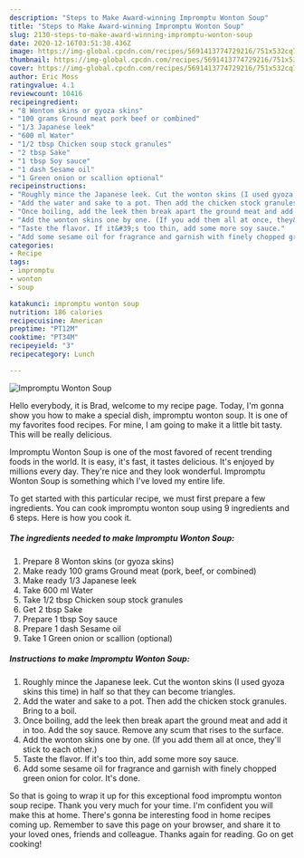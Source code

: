 ```yaml
---
description: "Steps to Make Award-winning Impromptu Wonton Soup"
title: "Steps to Make Award-winning Impromptu Wonton Soup"
slug: 2130-steps-to-make-award-winning-impromptu-wonton-soup
date: 2020-12-16T03:51:38.436Z
image: https://img-global.cpcdn.com/recipes/5691413774729216/751x532cq70/impromptu-wonton-soup-recipe-main-photo.jpg
thumbnail: https://img-global.cpcdn.com/recipes/5691413774729216/751x532cq70/impromptu-wonton-soup-recipe-main-photo.jpg
cover: https://img-global.cpcdn.com/recipes/5691413774729216/751x532cq70/impromptu-wonton-soup-recipe-main-photo.jpg
author: Eric Moss
ratingvalue: 4.1
reviewcount: 10416
recipeingredient:
- "8 Wonton skins or gyoza skins"
- "100 grams Ground meat pork beef or combined"
- "1/3 Japanese leek"
- "600 ml Water"
- "1/2 tbsp Chicken soup stock granules"
- "2 tbsp Sake"
- "1 tbsp Soy sauce"
- "1 dash Sesame oil"
- "1 Green onion or scallion optional"
recipeinstructions:
- "Roughly mince the Japanese leek. Cut the wonton skins (I used gyoza skins this time) in half so that they can become triangles."
- "Add the water and sake to a pot. Then add the chicken stock granules. Bring to a boil."
- "Once boiling, add the leek then break apart the ground meat and add it in too. Add the soy sauce. Remove any scum that rises to the surface."
- "Add the wonton skins one by one. (If you add them all at once, they&#39;ll stick to each other.)"
- "Taste the flavor. If it&#39;s too thin, add some more soy sauce."
- "Add some sesame oil for fragrance and garnish with finely chopped green onion for color. It&#39;s done."
categories:
- Recipe
tags:
- impromptu
- wonton
- soup

katakunci: impromptu wonton soup 
nutrition: 186 calories
recipecuisine: American
preptime: "PT12M"
cooktime: "PT34M"
recipeyield: "3"
recipecategory: Lunch

---
```



![Impromptu Wonton Soup](https://img-global.cpcdn.com/recipes/5691413774729216/751x532cq70/impromptu-wonton-soup-recipe-main-photo.jpg)

Hello everybody, it is Brad, welcome to my recipe page. Today, I'm gonna show you how to make a special dish, impromptu wonton soup. It is one of my favorites food recipes. For mine, I am going to make it a little bit tasty. This will be really delicious.

Impromptu Wonton Soup is one of the most favored of recent trending foods in the world. It is easy, it's fast, it tastes delicious. It's enjoyed by millions every day. They're nice and they look wonderful. Impromptu Wonton Soup is something which I've loved my entire life.




To get started with this particular recipe, we must first prepare a few ingredients. You can cook impromptu wonton soup using 9 ingredients and 6 steps. Here is how you cook it.

<!--inarticleads1-->

##### The ingredients needed to make Impromptu Wonton Soup:

1. Prepare 8 Wonton skins (or gyoza skins)
1. Make ready 100 grams Ground meat (pork, beef, or combined)
1. Make ready 1/3 Japanese leek
1. Take 600 ml Water
1. Take 1/2 tbsp Chicken soup stock granules
1. Get 2 tbsp Sake
1. Prepare 1 tbsp Soy sauce
1. Prepare 1 dash Sesame oil
1. Take 1 Green onion or scallion (optional)




<!--inarticleads2-->

##### Instructions to make Impromptu Wonton Soup:

1. Roughly mince the Japanese leek. Cut the wonton skins (I used gyoza skins this time) in half so that they can become triangles.
1. Add the water and sake to a pot. Then add the chicken stock granules. Bring to a boil.
1. Once boiling, add the leek then break apart the ground meat and add it in too. Add the soy sauce. Remove any scum that rises to the surface.
1. Add the wonton skins one by one. (If you add them all at once, they&#39;ll stick to each other.)
1. Taste the flavor. If it&#39;s too thin, add some more soy sauce.
1. Add some sesame oil for fragrance and garnish with finely chopped green onion for color. It&#39;s done.




So that is going to wrap it up for this exceptional food impromptu wonton soup recipe. Thank you very much for your time. I'm confident you will make this at home. There's gonna be interesting food in home recipes coming up. Remember to save this page on your browser, and share it to your loved ones, friends and colleague. Thanks again for reading. Go on get cooking!
